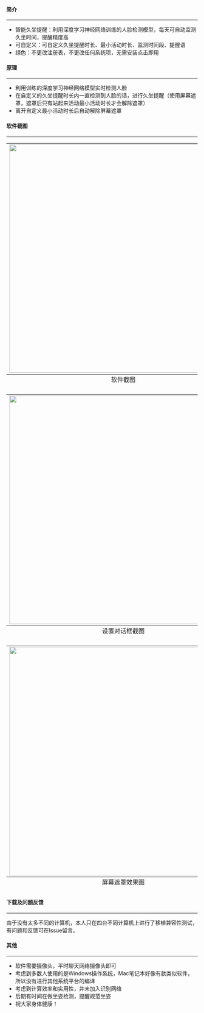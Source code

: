 #### 简介
<hr>

- 智能久坐提醒：利用深度学习神经网络训练的人脸检测模型，每天可自动监测久坐时间，提醒精度高
- 可自定义：可自定义久坐提醒时长、最小活动时长、监测时间段、提醒语
- 绿色：不更改注册表，不更改任何系统项，无需安装点击即用


#### 原理
<hr>

- 利用训练的深度学习神经网络模型实时检测人脸
- 在自定义的久坐提醒时长内一直检测到人脸的话，进行久坐提醒（使用屏幕遮罩，遮罩后只有站起来活动最小活动时长才会解除遮罩）
- 离开自定义最小活动时长后自动解除屏幕遮罩


#### 软件截图
<hr>


<table align ="center">
<caption align="bottom">软件截图</caption>
<tr><td><img src="https://github.com/lanbing510/SedentaryReminder/raw/master/screenshots/sedentary-reminder-1.png"  width="600px" /></td></tr>
</table>


<table align ="center">
<caption align="bottom">设置对话框截图</caption>
<tr><td><img src="https://github.com/lanbing510/SedentaryReminder/raw/master/screenshots/sedentary-reminder-2.png"  width="600px"/></td></tr>
</table>


<table align ="center">
<caption align="bottom">屏幕遮罩效果图</caption>
<tr><td><img src="https://github.com/lanbing510/SedentaryReminder/raw/master/screenshots/sedentary-reminder-3.jpg"  width="600px"/></td></tr>
</table>




#### 下载及问题反馈
<hr>

由于没有太多不同的计算机，本人只在四台不同计算机上进行了移植兼容性测试，有问题和反馈可在Issue留言。



#### 其他
<hr>

- 软件需要摄像头，平时聊天网络摄像头即可
- 考虑到多数人使用的是Windows操作系统，Mac笔记本好像有款类似软件，所以没有进行其他系统平台的编译
- 考虑到计算效率和实用性，并未加入识别网络
- 后期有时间在做坐姿检测，提醒规范坐姿
- 祝大家身体健康！